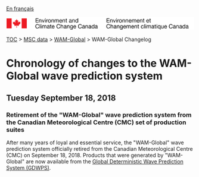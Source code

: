 [En français](changelog_wam-global_fr.md)

![ECCC logo](../../img_eccc-logo.png)

[TOC](../../readme_en.md) > [MSC data](../readme_en.md) > [WAM-Global](readme_wam-global_en.md) > WAM-Global Changelog

# Chronology of changes to the WAM-Global wave prediction system

## Tuesday September 18, 2018

### Retirement of the "WAM-Global" wave prediction system from the Canadian Meteorological Centre (CMC) set of production suites

After many years of loyal and essential service, the "WAM-Global" wave prediction system officially retired from the Canadian Meteorological Centre (CMC) on September 18, 2018. Products that were generated by "WAM-Global" are now available from the [Global Deterministic Wave Prediction System (GDWPS)](/../nwp_gdwps/readme_gdwps_en.md).